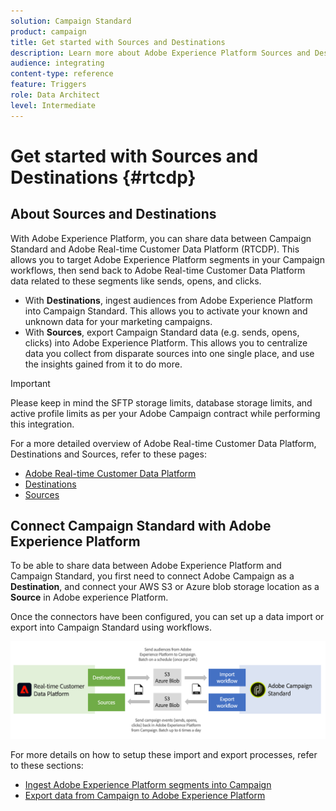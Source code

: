```yaml
---
solution: Campaign Standard
product: campaign
title: Get started with Sources and Destinations
description: Learn more about Adobe Experience Platform Sources and Destinations.
audience: integrating
content-type: reference
feature: Triggers
role: Data Architect
level: Intermediate
---
```


# Get started with Sources and Destinations {#rtcdp}

## About Sources and Destinations

With Adobe Experience Platform, you can share data between Campaign Standard and Adobe Real-time Customer Data Platform (RTCDP). This allows you to target Adobe Experience Platform segments in your Campaign workflows, then send back to Adobe Real-time Customer Data Platform data related to these segments like sends, opens, and clicks.

* With **Destinations**, ingest audiences from Adobe Experience Platform into Campaign Standard. This allows you to activate your known and unknown data for your marketing campaigns.
* With **Sources**, export Campaign Standard data (e.g. sends, opens, clicks) into Adobe Experience Platform. This allows you to centralize data you collect from disparate sources into one single place, and use the insights gained from it to do more.


>[!IMPORTANT]
>
>Please keep in mind the SFTP storage limits, database storage limits, and active profile limits as per your Adobe Campaign contract while performing this integration.

For a more detailed overview of Adobe Real-time Customer Data Platform, Destinations and Sources, refer to these pages:

* [Adobe Real-time Customer Data Platform](https://experienceleague.adobe.com/docs/experience-platform/rtcdp/overview.html)
* [Destinations](https://experienceleague.adobe.com/docs/experience-platform/destinations/catalog/email-marketing/adobe-campaign.html)
* [Sources](https://experienceleague.adobe.com/docs/experience-platform/sources/home.html)

## Connect Campaign Standard with Adobe Experience Platform

To be able to share data between Adobe Experience Platform and Campaign Standard, you first need to connect Adobe Campaign as a **Destination**, and connect your AWS S3 or Azure blob storage location as a **Source** in Adobe experience Platform.

Once the connectors have been configured, you can set up a data import or export into Campaign Standard using workflows.

![](assets/rtcdp-schema.png) 

For more details on how to setup these import and export processes, refer to these sections:

* [Ingest Adobe Experience Platform segments into Campaign](../../integrating/using/ingest-aep-data.md)
* [Export data from Campaign to Adobe Experience Platform](../../integrating/using/export-campaign-data.md)
